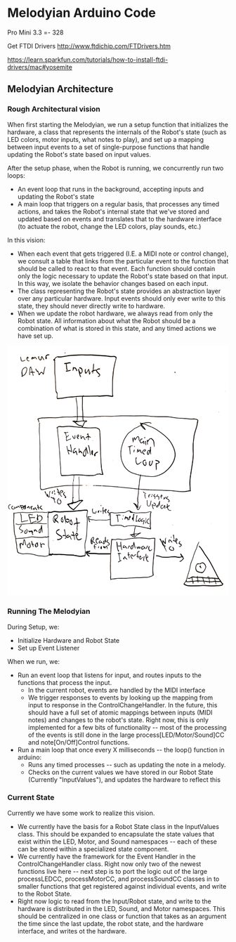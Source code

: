 # Melodyian Arduino Code


Pro Mini 3.3 =- 328

Get FTDI Drivers
http://www.ftdichip.com/FTDrivers.htm

https://learn.sparkfun.com/tutorials/how-to-install-ftdi-drivers/mac#yosemite


## Melodyian Architecture

### Rough Architectural vision

When first starting the Melodyian, we run a setup function that initializes the hardware, a class that represents the internals of the Robot's state (such as LED colors, motor inputs, what notes to play), and set up a mapping between input events to a set of single-purpose functions that handle updating the Robot's state based on input values.

After the setup phase, when the Robot is running, we concurrently run two loops:

* An event loop that runs in the background, accepting inputs and updating the Robot's state
* A main loop that triggers on a regular basis, that processes any timed actions, and takes the Robot's internal state that we've stored and updated based on events and translates that to the hardware interface (to actuate the robot, change the LED colors, play sounds, etc.)

In this vision: 

* When each event that gets triggered (I.E. a MIDI note or control change), we consult a table that links from the particular event to the function that should be called to react to that event. Each function should contain only the logic necessary to update the Robot's state based on that input. In this way, we isolate the behavior changes based on each input.
* The class representing the Robot's state provides an abstraction layer over any particular hardware. Input events should only ever write to this state, they should never directly write to hardware.
* When we update the robot hardware, we always read from only the Robot state. All information about what the Robot should be a combination of what is stored in this state, and any timed actions we have set up.

![High-Level Architecture](doc/architecture.png)

### Running The Melodyian

During Setup, we:

* Initialize Hardware and Robot State
* Set up Event Listener

When we run, we:

- Run an event loop that listens for input, and routes inputs to the functions that process the input. 
    - In the current robot, events are handled by the MIDI interface
    - We trigger responses to events by looking up the mapping from input to response in the ControlChangeHandler. In the future, this should have a full set of atomic mappings between inputs (MIDI notes) and changes to the robot's state. Right now, this is only implemented for a few bits of functionality -- most of the processing of the events is still done in the large process[LED/Motor/Sound]CC and note[On/Off]Control functions.
- Run a main loop that once every X milliseconds -- the loop() function in arduino:
    - Runs any timed processes -- such as updating the note in a melody.
    - Checks on the current values we have stored in our Robot State (Currently "InputValues"), and updates the hardware to reflect this 


### Current State

Currently we have some work to realize this vision.

* We currently have the basis for a Robot State class in the InputValues class. This should be expanded to encapsulate the state values that exist within the LED, Motor, and Sound namespaces -- each of these can be stored within a specialized state component. 
* We currently have the framework for the Event Handler in the ControlChangeHandler class. Right now only two of the newest functions live here -- next step is to port the logic out of the large processLEDCC, processMotorCC, and processSoundCC classes in to smaller functions that get registered against individual events, and write to the Robot State.
* Right now logic to read from the Input/Robot state, and write to the hardware is distributed in the LED, Sound, and Motor namespaces. This should be centralized in one class or function that takes as an argument the time since the last update, the robot state, and the hardware interface, and writes ot the hardware.



<!--
# Old

## TODOS

Jim

- Refactor NoteControl.cpp to accept all notes
- Get Lemur, test it out
    + See if I can get it talking to Node
    + Scott send a copy of the Lemur Template
    + Hairless Midi
- Abstract out EEPROM
    + Think about saving arbitrary melodies - 4x16
- Leave Melodies alone -- eventually we'll just record melodies
- Make Flags Abstract, use a map
- Bluetooth Speed?????

Scott:

- Working on board stuff
- Looking into sequencer template
    + Programming a melody -- how to represent?
- Looking at pre-programmed sequences in Max

Future:

- Start looking at modeling things in software



## Mini Model Code and CC Reference Notes:

MIDI CC | Functionality | Associated Variable Name(s)
------------- | ------------- | ------------- 
20 | ‘Red’ color level | fdr1, RED_CC
21 | ‘Green’ color level | fdr2, GREEN_CC
22 | ‘Blue’ color level | fdr3, BLUE_CC
23 |  test signal for Dynamic Pulse light control | fdr4, DYNAMIC_CC
52 |  Toggles ‘Set Color’ light mode | queue, qval
53 |  Toggles ‘Flash’ light mode | queue, qval
54 | Toggles ‘AutoFade’ light mode | queue, qval
55 | Toggles ‘Dynamic Pulse’ light mode | queue, qval
90 | Mode shifter | Used to save light Presets temporarily and to EEPROM. (if value == 127). also used to clear lightPreset value (turn off LED) (if value <=20). Originally used w/ pitch shift wheel :: (consider changing variable name), WRITECOLOR_CC
80 | Trigger lightPreset | originally used w/ pressure pad C23, lightPreset1
81 | Trigger lightPreset2 | originally used w/ pressure pad C24, lightPreset2
82 | Trigger lightPreset3 | originally used w/ pressure pad C25, lightPreset3
83 | Trigger lightPreset4 | originally used w/ pressure pad C26, lightPreset4
84 | Trigger lightPreset5 | originally used w/ pressure pad C27, lightPreset5
85 | Trigger lightPreset6 | originally used w/ pressure pad C28, lightPreset6
86 | Trigger lightPreset7 | originally used w/ pressure pad C29, lightPreset7
87 | Trigger lightPreset8 | originally used w/ pressure pad C30, lightPreset8
27 | Master motor speed control | motorSpdVal
58 | Motor reverse direction toggle | motorAdirection, motorBdirection
59 | Motor activate toggle | motorAon, motorBon
71 | Steering control | steerDirection
60 | arm EEPROM write toggle | armEEPROMwrite
1 | Light mode shifter | currently unused, previously associated w/ mod wheel (modWheel)
75 | Rate #1 encoder value | rate1, RATE1_CC
76 |  light preset selector | currently unused, lightPresetSelect
77 | fade (decay) speed encoder value | fadeSpeed, FADESPD_CC
78 | randomness encoder value | colorJitter, noteJitter, JITTER_CC
30 | battery 1 (arduino battery) voltage reading |
31 | battery 2 (motor battery) voltage reading | no longer using 2nd battery, CC currently unused
28 | trigger melody 1 | melody1Act, MEL1TRIG_CC
29 | trigger melody 2 | melody2Act, MEL2TRIG_CC
35 | activate keyboard control mode | keyModeAct
123 | stop all playing MIDI notes (stuck notes) | MIDInotePanic, MIDIPANIC_CC
40 | activate random color bypass mode | COLORJITTERBYPASS_CC
41 | activate random note bypass mode | NOTEJITTERBYPASS_CC
-->